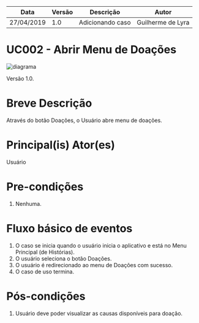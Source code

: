 | Data       | Versão  | Descrição       | Autor            |
| ---------- | ------- | --------------- | ---------------- |
| 27/04/2019 | 1.0 | Adicionando caso  | Guilherme de Lyra |


# UC002 - Abrir Menu de Doações

![diagrama](Doar_Ribons.png)

Versão 1.0.

# Breve Descrição
Através do botão Doações, o Usuário abre menu de doações.

# Principal(is) Ator(es)
Usuário

# Pre-condições
1. Nenhuma.

# Fluxo básico de eventos
1. O caso se inicia quando o usuário inicia o aplicativo e está no Menu Principal (de Histórias).
1. O usuário seleciona o botão Doações.
1. O usuário é redirecionado ao menu de Doações com sucesso.
1. O caso de uso termina.

# Pós-condições
1. Usuário deve poder visualizar as causas disponíveis para doação.
